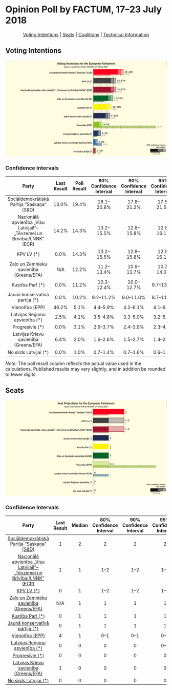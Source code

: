 # Opinion Poll by FACTUM, 17–23 July 2018

<p align="center"><a href="#voting-intentions">Voting Intentions</a> | <a href="#seats">Seats</a> | <a href="#coalitions">Coalitions</a> | <a href="#technical-information">Technical Information</a></p>

## Voting Intentions

![Graph with voting intentions not yet produced](2018-07-23-FACTUM.png "Voting Intentions")

### Confidence Intervals

| Party | Last Result | Poll Result | 80% Confidence Interval | 90% Confidence Interval | 95% Confidence Interval | 99% Confidence Interval |
|:-----:|:-----------:|:-----------:|:-----------------------:|:-----------------------:|:-----------------------:|:-----------------------:|
| Sociāldemokrātiskā Partija “Saskaņa” (S&D) | 13.0% | 19.4% | 18.1–20.8% |17.8–21.2% |17.5–21.5% |16.9–22.2% |
| Nacionālā apvienība „Visu Latvijai!”–„Tēvzemei un Brīvībai/LNNK” (ECR) | 14.2% | 14.3% | 13.2–15.5% |12.8–15.8% |12.6–16.1% |12.1–16.7% |
| KPV LV (*) | 0.0% | 14.3% | 13.2–15.5% |12.8–15.8% |12.6–16.1% |12.1–16.7% |
| Zaļo un Zemnieku savienība (Greens/EFA) | N/A | 12.2% | 11.2–13.4% |10.9–13.7% |10.7–14.0% |10.2–14.6% |
| Kustība Par! (*) | 0.0% | 11.2% | 10.3–12.4% |10.0–12.7% |9.7–13.0% |9.3–13.5% |
| Jaunā konservatīvā partija (*) | 0.0% | 10.2% | 9.2–11.2% |9.0–11.6% |8.7–11.8% |8.3–12.3% |
| Vienotība (EPP) | 46.2% | 5.1% | 4.4–5.9% |4.2–6.1% |4.1–6.3% |3.8–6.7% |
| Latvijas Reģionu apvienība (*) | 2.5% | 4.1% | 3.5–4.8% |3.3–5.0% |3.2–5.2% |2.9–5.6% |
| Progresīvie (*) | 0.0% | 3.1% | 2.6–3.7% |2.4–3.9% |2.3–4.1% |2.1–4.4% |
| Latvijas Krievu savienība (Greens/EFA) | 6.4% | 2.0% | 1.6–2.6% |1.5–2.7% |1.4–2.9% |1.2–3.1% |
| No sirds Latvijai (*) | 0.0% | 1.0% | 0.7–1.4% |0.7–1.6% |0.6–1.7% |0.5–1.9% |

*Note:* The poll result column reflects the actual value used in the calculations. Published results may vary slightly, and in addition be rounded to fewer digits.

## Seats

![Graph with seats not yet produced](2018-07-23-FACTUM-seats.png "Seats")

### Confidence Intervals

| Party | Last Result | Median | 80% Confidence Interval | 90% Confidence Interval | 95% Confidence Interval | 99% Confidence Interval |
|:-----:|:-----------:|:------:|:-----------------------:|:-----------------------:|:-----------------------:|:-----------------------:|
| <a href="#sociāldemokrātiskā-partija-“saskaņa”-(s&d)">Sociāldemokrātiskā Partija “Saskaņa” (S&D)</a> | 1 | 2 | 2 |2 |2 |2 |
| <a href="#nacionālā-apvienība-„visu-latvijai!”–„tēvzemei-un-brīvībai/lnnk”-(ecr)">Nacionālā apvienība „Visu Latvijai!”–„Tēvzemei un Brīvībai/LNNK” (ECR)</a> | 1 | 1 | 1–2 |1–2 |1–2 |1–2 |
| <a href="#kpv-lv-(*)">KPV LV (*)</a> | 0 | 1 | 1–2 |1–2 |1–2 |1–2 |
| <a href="#zaļo-un-zemnieku-savienība-(greens/efa)">Zaļo un Zemnieku savienība (Greens/EFA)</a> | N/A | 1 | 1 |1 |1 |1 |
| <a href="#kustība-par!-(*)">Kustība Par! (*)</a> | 0 | 1 | 1 |1 |1 |1 |
| <a href="#jaunā-konservatīvā-partija-(*)">Jaunā konservatīvā partija (*)</a> | 0 | 1 | 1 |1 |1 |1 |
| <a href="#vienotība-(epp)">Vienotība (EPP)</a> | 4 | 1 | 0–1 |0–1 |0–1 |0–1 |
| <a href="#latvijas-reģionu-apvienība-(*)">Latvijas Reģionu apvienība (*)</a> | 0 | 0 | 0 |0 |0–1 |0–1 |
| <a href="#progresīvie-(*)">Progresīvie (*)</a> | 0 | 0 | 0 |0 |0 |0 |
| <a href="#latvijas-krievu-savienība-(greens/efa)">Latvijas Krievu savienība (Greens/EFA)</a> | 1 | 0 | 0 |0 |0 |0 |
| <a href="#no-sirds-latvijai-(*)">No sirds Latvijai (*)</a> | 0 | 0 | 0 |0 |0 |0 |

